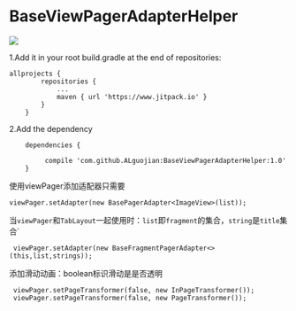 # BaseViewPagerAdapterHelper

[![](https://www.jitpack.io/v/ALguojian/BaseViewPagerAdapterHelper.svg)](https://www.jitpack.io/#ALguojian/BaseViewPagerAdapterHelper)

1.Add it in your root build.gradle at the end of repositories:

```
allprojects {
		repositories {
			...
			maven { url 'https://www.jitpack.io' }
		}
	}
```

2.Add the dependency

```
	dependencies {

	     compile 'com.github.ALguojian:BaseViewPagerAdapterHelper:1.0'
	}

```

使用viewPager添加适配器只需要
```
viewPager.setAdapter(new BasePagerAdapter<ImageView>(list));

```

当`viewPager`和`TabLayout`一起使用时：`list`即`fragment`的集合，`string`是`title`集合`
```
 viewPager.setAdapter(new BaseFragmentPagerAdapter<>(this,list,strings));
```

添加滑动动画：boolean标识滑动是是否透明

```
 viewPager.setPageTransformer(false, new InPageTransformer());
 viewPager.setPageTransformer(false, new PageTransformer());
```